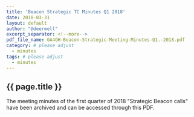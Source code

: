 ```yaml
---
title: 'Beacon Strategic TC Minutes Q1 2018'
date: 2018-03-31
layout: default
author: "@deermell"
excerpt_separator: <!--more-->
pdf_file_name: GA4GH-Beacon-Strategic-Meeting-Minutes-Q1.-2018.pdf
category: # please adjust
  - minutes
tags: # please adjust
  - minutes
---
```


## {{ page.title }}

The meeting minutes of the first quarter of 2018 "Strategic Beacon calls" have been archived and can be accessed through this PDF.

<!--more-->
